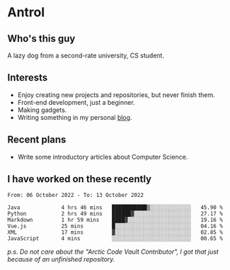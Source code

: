# Antrol

## Who's this guy

A lazy dog from a second-rate university, CS student.

## Interests

* Enjoy creating new projects and repositories, but never finish them.
* Front-end development, just a beginner.
* Making gadgets.
* Writing something in my personal [blog](https://blog.antrol.xyz/).

## Recent plans

* Write some introductory articles about Computer Science.

<!--
* Try to develop a website for [Anime4KCPP](https://github.com/TianZerL/Anime4KCPP).
* Develop a Markdown renderer which user can customize its css, of course it is GUI-based.~~(If I could finish  it before getting bored)~~
* Work with my [teammates](https://github.com/SWJTU-Lazy-Dogs).
* Find something interests me, as a hobby after finishing my ~~boring~~ homework.
-->

## I have worked on these recently

<!--START_SECTION:waka-->

```text
From: 06 October 2022 - To: 13 October 2022

Java             4 hrs 46 mins   ███████████▒░░░░░░░░░░░░░   45.90 %
Python           2 hrs 49 mins   ██████▓░░░░░░░░░░░░░░░░░░   27.17 %
Markdown         1 hr 59 mins    ████▓░░░░░░░░░░░░░░░░░░░░   19.16 %
Vue.js           25 mins         █░░░░░░░░░░░░░░░░░░░░░░░░   04.16 %
XML              17 mins         ▓░░░░░░░░░░░░░░░░░░░░░░░░   02.85 %
JavaScript       4 mins          ░░░░░░░░░░░░░░░░░░░░░░░░░   00.65 %
```

<!--END_SECTION:waka-->

*p.s.  Do not care about the "Arctic Code Vault Contributor", I got that just because of an unfinished repository.*

<!--
**qzmlgfj/qzmlgfj** is a ✨ _special_ ✨ repository because its `README.md` (this file) appears on your GitHub profile.

Here are some ideas to get you started:

- 🔭 I’m currently working on ...
- 🌱 I’m currently learning ...
- 👯 I’m looking to collaborate on ...
- 🤔 I’m looking for help with ...
- 💬 Ask me about ...
- 📫 How to reach me: ...
- 😄 Pronouns: ...
- ⚡ Fun fact: ...
-->
